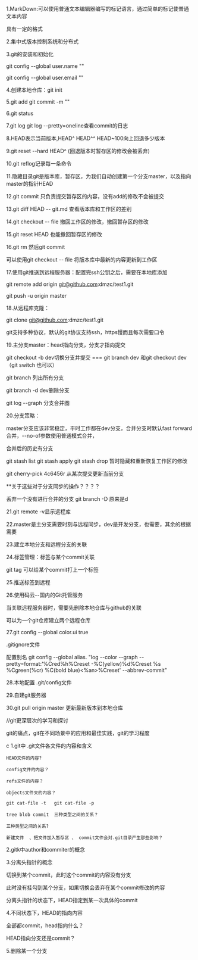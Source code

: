 1.MarkDown:可以使用普通文本编辑器编写的标记语言，通过简单的标记使普通文本内容

具有一定的格式

2.集中式版本控制系统和分布式

3.git的安装和初始化

git config --global user.name ""

git config --global user.email ""

4.创建本地仓库：git init

5.git add <file>  git commit -m ""

6.git status

7.git log  git  log --pretty=oneline查看commit的日志

8.HEAD表示当前版本,HEAD^  HEAD^^ HEAD~100向上回退多少版本

9.git reset --hard HEAD^ (回退版本时暂存区的修改会被丢弃)

10.git reflog记录每一条命令

11.隐藏目录git是版本库，暂存区，为我们自动创建第一个分支master，以及指向master的指针HEAD

12.git commit 只负责提交暂存区的内容，没有add的修改不会被提交

13.git diff HEAD --  git.md 查看版本库和工作区的差别

14.git checkout -- file 撤回工作区的修改，撤回暂存区的修改

15.git reset HEAD <file> 也能撤回暂存区的修改

16.git rm 然后git commit

可以使用git checkout -- file 将版本库中最新的内容更新到工作区

17.使用git推送到远程服务器：配置完ssh公钥之后，需要在本地库添加

git remote add origin git@github.com:dmzc/test1.git

git push -u origin master

18.从远程库克隆：

git clone git@github.com:dmzc/test1.git

git支持多种协议，默认的git协议支持ssh，https慢而且每次需要口令

19.主分支master：head指向分支，分支才指向提交

git checkout -b dev切换分支并提交 === git branch dev  和git checkout dev（git switch 也可以）

git branch 列出所有分支

git branch -d dev删除分支

git log --graph  分支合并图

20.分支策略：

master分支应该非常稳定，平时工作都在dev分支，合并分支时默认fast forward合并，--no-of参数使用普通模式合并，

合并后的历史有分支

git stash list     git stash apply    git stash drop  暂时隐藏和重新恢复工作区的修改

git cherry-pick  4c6456r  从某次提交更新当前分支

**关于这些对于分支同步的操作？？？？

丢弃一个没有进行合并的分支 git branch -D <name>原来是d

21.git remote -v显示远程库

22.master是主分支需要时刻与远程同步，dev是开发分支，也需要，其余的根据需要

23.建立本地分支和远程分支的关联

24.标签管理：标签与某个commit关联

git tag   可以给某个commit打上一个标签 

25.推送标签到远程   


26.使用码云--国内的Git托管服务

当关联远程服务器时，需要先删除本地仓库与github的关联

可以为一个git仓库建立两个远程仓库

27.git config --global color.ui true

.gitignore文件

配置别名
git config --global alias.<name>  "log --color --graph --pretty=format:'%Cred%h%Creset -%C(yellow)%d%Creset %s %Cgreen(%cr) %C(bold blue)<%an>%Creset' --abbrev-commit"

28.本地配置 .git/config文件

29.自建git服务器

30.git pull origin master 更新最新版本到本地仓库

//git更深层次的学习和探讨


git的痛点，git在不同场景中的应用和最佳实践，git的学习程度

c
1.git中 .git文件各文件的内容和含义

    HEAD文件的内容?

    config文件的内容？

    refs文件的内容？

    objects文件夹的内容？

    git cat-file -t   git cat-file -p

    tree blob commit  三种类型之间的关系？

    三种类型之间的关系?

    新建文件  、把文件加入暂存区 、 commit文件会对.git目录产生那些影响？


2.gitk中author和commiter的概念



3.分离头指针的概念

切换到某个commit，此时这个commit的内容没有分支

此时没有挂勾到某个分支，如果切换会丢弃在某个commit修改的内容

分离头指针的状态下，HEAD指定到某一次具体的commit


4.不同状态下，HEAD的指向内容

全部都commit，head指向什么？

HEAD指向分支还是commit？


5.删除某一个分支











